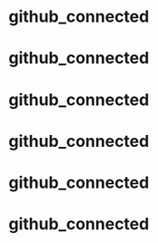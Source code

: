 # github_connected
# github_connected
# github_connected
# github_connected
# github_connected
# github_connected
